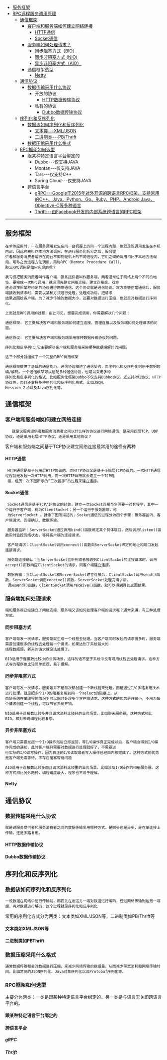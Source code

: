 
* [服务框架](#服务框架)
* [RPC远程服务调⽤原理]()
  * [通信框架](#通信框架)
    * [客户端和服务端如何建⽴⽹络连接](#客户端和服务端如何建⽴⽹络连接)
      * [HTTP通信](#HTTP通信)
      * [Socket通信](#Socket通信)
    * [服务端如何处理请求？](#服务端如何处理请求？)
      * [同步阻塞⽅式（BIO）](#同步阻塞⽅式)
      * [同步⾮阻塞⽅式 (NIO)](#同步⾮阻塞⽅式)
      * [异步⾮阻塞⽅式（AIO）](#异步⾮阻塞⽅式)
    * 通信框架选型
      * [Netty](#Netty)
  * [通信胁议](#通信胁议)
    * [数据传输采⽤什么协议](#数据传输采⽤什么协议)
      * 开放的协议
        * [HTTP数据传输协议](#HTTP数据传输协议)
      * 私有的协议
        * [Dubbo数据传输协议](#Dubbo数据传输协议)
  * [序列化和反序列化](#序列化和反序列化)
    * [数据该如何序列化和反序列化](#数据该如何序列化和反序列化)
      * [⽂本类---XML/JSON](#⽂本类如XMLJSON等)
      * [⼆进制类---PB/Thrift](#⼆进制类如PBThrift)
    * [ 数据压缩采⽤什么格式](#数据压缩采⽤什么格式)
  * [RPC框架如何选型](#RPC框架如何选型)
    * 跟某种特定语⾔平台绑定的
      * Dubbo---仅支持JAVA
      * Montan---仅支持JAVA
      * Tars---仅支持C++
      * Spring Cloud---仅支持JAVA
    * 跨语⾔平台
      * [gRPC---Google于2015年对外开源的跨语⾔RPC框架，⽀持常⽤的C++、Java、Python、Go、Ruby、PHP、Android
Java、Objective-C等多种语⾔](#gRPC)
      * [Thrift---由Facebook开发的内部系统跨语⾔的RPC框架](#Thrift)
---


## 服务框架

    
    在单体应⽤时，⼀次服务调⽤发⽣在同⼀台机器上的同⼀个进程内部，也就是说调⽤发⽣在本机内部，因此也被叫作本地⽅法调⽤。在进⾏服务化拆分之后，服务提
    供者和服务消费者运⾏在两台不同物理机上的不同进程内，它们之间的调⽤相⽐于本地⽅法调⽤，可称之为远程⽅法调⽤，简称RPC（Remote Procedure Call），
    那么RPC调⽤是如何实现的呢？
    
    我习惯把服务消费者叫作客户端，服务提供者叫作服务端，两者通常位于⽹络上两个不同的地址，要完成⼀次RPC调⽤，就必须先建⽴⽹络连接。建⽴连接后，双⽅
    还必须按照某种约定的协议进⾏⽹络通信，这个协议就是通信协议。双⽅能够正常通信后，服务端接收到请求时，需要以某种⽅式进⾏处理，处理成功后，把请求
    结果返回给客户端。为了减少传输的数据⼤⼩，还要对数据进⾏压缩，也就是对数据进⾏序列化。
    
    上⾯就是RPC调⽤的过程，由此可⻅，想要完成调⽤，你需要解决几个问题：
    
    通信框架: 它主要解决客户端和服务端如何建⽴连接、管理连接以及服务端如何处理请求的问题。
    
    通信协议: 它主要解决客户端和服务端采⽤哪种数据传输协议的问题。
    
    序列化和反序列化:它主要解决客户端和服务端采⽤哪种数据编解码的问题。
    
    这三个部分就组成了⼀个完整的RPC调⽤框架
    
    通信框架提供了基础的通信能⼒，通信协议描述了通信契约，⽽序列化和反序列化则⽤于数据的编/解码。⼀个通信框架可以适配多种通信协议，也可以采⽤多种
    序列化和反序列化的格式，⽐如服务化框架Dubbo不仅⽀持Dubbo协议，还⽀持RMI协议、HTTP协议等，⽽且还⽀持多种序列化和反序列化格式，⽐如JSON、
    Hession 2.0以及Java序列化等。

## 通信框架
### 客户端和服务端如何建⽴⽹络连接

       就是说服务提供者和服务消费者之间以什么样的协议进⾏⽹络通信，是采⽤四层TCP、UDP协议，还是采⽤七层HTTP协议，还是采⽤其他协议？

客户端和服务端之间基于TCP协议建⽴⽹络连接最常⽤的途径有两种    

#### HTTP通信

     HTTP通信是基于应⽤层HTTP协议的，⽽HTTP协议⼜是基于传输层TCP协议的。⼀次HTTP通信过程就是发起⼀次HTTP调⽤，⽽⼀次HTTP调⽤就会建⽴⼀个TCP连
     接，经历⼀次下图所示的“三次握⼿”的过程来建⽴连接。
     
#### Socket通信

     Socket通信是基于TCP/IP协议的封装，建⽴⼀次Socket连接⾄少需要⼀对套接字，其中⼀个运⾏于客户端，称为ClientSocket；另⼀个运⾏于服务器端，称
     为ServerSocket 。就像下图所描述的，Socket通信的过程分为四个步骤：服务器监听、客户端请求、连接确认、数据传输。
     
     服务器监听：ServerSocket通过调⽤bind()函数绑定某个具体端⼝，然后调⽤listen()函数实时监控⽹络状态，等待客户端的连接请求。

     客户端请求：ClientSocket调⽤connect()函数向ServerSocket绑定的地址和端⼝发起连接请求。
     
     服务端连接确认：当ServerSocket监听到或者接收到ClientSocket的连接请求时，调⽤accept()函数响应ClientSocket的请求，同客户端建⽴连接。

     数据传输：当ClientSocket和ServerSocket建⽴连接后，ClientSocket调⽤send()函数，ServerSocket调⽤receive()函数，ServerSocket处理完请求后，
     调⽤send()函数，ClientSocket调⽤receive()函数，就可以得到得到返回结果。

### 服务端如何处理请求

    端和服务端已经建⽴了⽹络连接，服务端⼜该如何处理客户端的请求呢？通常来讲，有三种处理⽅式。

#### 同步阻塞⽅式

    客户端每发⼀次请求，服务端就⽣成⼀个线程去处理。当客户端同时发起的请求很多时，服务端需要创建很多的线程去处理每⼀个请求，如果达到了系统最⼤的
    线程数瓶颈，新来的请求就没法处理了。
    
    BIO适⽤于连接数⽐较⼩的业务场景，这样的话不⾄于系统中没有可⽤线程去处理请求。这种⽅式写的程序也⽐较简单直观，易于理解。

    
#### 同步⾮阻塞⽅式 

    客户端每发⼀次请求，服务端并不是每次都创建⼀个新线程来处理，⽽是通过I/O多路复⽤技术进⾏处理。就是把多个I/O的阻塞复⽤到同⼀个select的阻塞上，从
    ⽽使系统在单线程的情况下可以同时处理多个客户端请求。这种⽅式的优势是开销⼩，不⽤为每个请求创建⼀个线程，可以节省系统开销。
    
    NIO适⽤于连接数⽐较多并且请求消耗⽐较轻的业务场景，⽐如聊天服务器。这种⽅式相⽐BIO，相对来说编程⽐较复杂。
    
#### 异步⾮阻塞⽅式

    客户端只需要发起⼀个I/O操作然后⽴即返回，等I/O操作真正完成以后，客户端会得到I/O操作完成的通知，此时客户端只需要对数据进⾏处理就好了，不需要进
    ⾏实际的I/O读写操作，因为真正的I/O读取或者写⼊操作已经由内核完成了。这种⽅式的优势是客户端⽆需等待，不存在阻塞等待问题

    AIO适⽤于连接数⽐较多⽽且请求消耗⽐较重的业务场景，⽐如涉及I/O操作的相册服务器。这种⽅式相⽐另外两种，编程难度最⼤，程序也不易于理解。

#### Netty


## 通信胁议
### 数据传输采⽤什么协议
    
    就是说服务提供者和服务消费者之间的数据传输采⽤哪种⽅式，是同步还是异步，是在单连接上传输，还是多路复⽤。

#### HTTP数据传输协议

#### Dubbo数据传输协议
    

## 序列化和反序列化
### 数据该如何序列化和反序列化

    ⼀般数据在⽹络中进⾏传输前，都要先在发送⽅⼀端对数据进⾏编码，经过⽹络传输到达另⼀端后，再对数据进⾏解码，这个过程就是序列化和反序列化

常⽤的序列化⽅式分为两类：⽂本类如XML/JSON等，⼆进制类如PB/Thrift等

#### ⽂本类如XMLJSON等

#### ⼆进制类如PBThrift



### 数据压缩采⽤什么格式

    通常数据传输都会对数据进⾏压缩，来减少⽹络传输的数据量，从⽽减少带宽消耗和⽹络传输时间，⽐如常⻅的JSON序列化、Java对象序列化以及Protobuf序列化等。


### RPC框架如何选型

主要分为两类：⼀类是跟某种特定语⾔平台绑定的，另⼀类是与语⾔⽆关即跨语⾔平台的。

#### 跟某种特定语⾔平台绑定的


#### 跨语⾔平台

##### gRPC

##### Thrift
    
    
    

    
    
    
